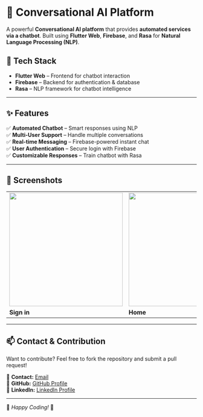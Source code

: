 # 🤖 Conversational AI Platform  

A powerful **Conversational AI platform** that provides **automated services via a chatbot**. Built using **Flutter Web**, **Firebase**, and **Rasa** for **Natural Language Processing (NLP)**.  

## 🚀 Tech Stack  
- **Flutter Web** – Frontend for chatbot interaction  
- **Firebase** – Backend for authentication & database  
- **Rasa** – NLP framework for chatbot intelligence  

---

## ✨ Features  
✅ **Automated Chatbot** – Smart responses using NLP  
✅ **Multi-User Support** – Handle multiple conversations  
✅ **Real-time Messaging** – Firebase-powered instant chat  
✅ **User Authentication** – Secure login with Firebase  
✅ **Customizable Responses** – Train chatbot with Rasa  

---

## 📸 Screenshots  
<table>
  <tr>
    <td><img src="https://firebasestorage.googleapis.com/v0/b/chattharwat.appspot.com/o/a03276183227655.653ba39c50dd6.jpg?alt=media&token=8ac4e45a-d6a6-4e7c-b4fc-e8f64a57ec26" width="300"/></td>
    <td><img src="https://firebasestorage.googleapis.com/v0/b/chattharwat.appspot.com/o/c5fc0f183227655.653ba39c52ed2.jpg?alt=media&token=1811dd0f-d5e2-410e-8256-34e22b4956fd" width="300"/></td>
  </tr>
  <tr>
    <td><b>Sign in </b></td>
    <td><b>Home</b></td>
  </tr>
</table>

---

## 📫 Contact & Contribution  

Want to contribute? Feel free to fork the repository and submit a pull request!  

📩 **Contact:** [Email](mailto:sabahmohamed3312@gmail.com)  
🔗 **GitHub:** [GitHub Profile](https://github.com/SABAHMOHAMEDD)  
💼 **LinkedIn:** [LinkedIn Profile](https://www.linkedin.com/in/sabah-mohamed-39320721a/)  

---

🚀 *Happy Coding!* 🎉
